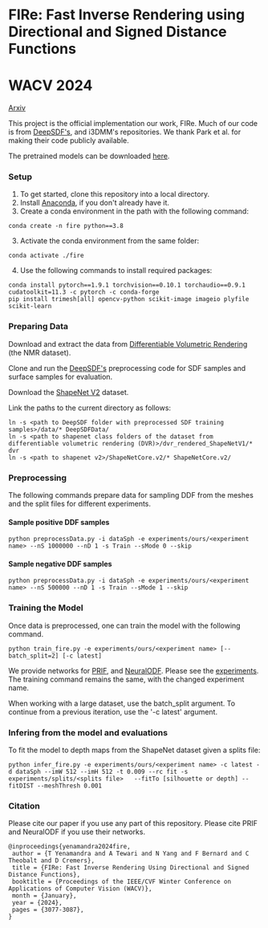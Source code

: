 # FIRe: Fast Inverse Rendering using Directional and Signed Distance Functions
# WACV 2024
[Arxiv](https://arxiv.org/abs/2203.16284)

This project is the official implementation our work, FIRe. Much of our code is from [DeepSDF's](https://github.com/facebookresearch/DeepSDF), and i3DMM's repositories. We thank Park et al. for making their code publicly available.

The pretrained models can be downloaded [here](#).

### Setup
1. To get started, clone this repository into a local directory.
2. Install [Anaconda](https://www.anaconda.com/products/individual#linux), if you don't already have it.
3. Create a conda environment in the path with the following command:
```
conda create -n fire python==3.8

```
3. Activate the conda environment from the same folder:
```
conda activate ./fire
```
4. Use the following commands to install required packages:
```
conda install pytorch==1.9.1 torchvision==0.10.1 torchaudio==0.9.1 cudatoolkit=11.3 -c pytorch -c conda-forge
pip install trimesh[all] opencv-python scikit-image imageio plyfile scikit-learn
```
### Preparing Data

Download and extract the data from [Differentiable Volumetric Rendering](https://github.com/autonomousvision/differentiable_volumetric_rendering) (the NMR dataset).

Clone and run the [DeepSDF's](https://github.com/facebookresearch/DeepSDF) preprocessing code for SDF samples and surface samples for evaluation.

Download the [ShapeNet V2](https://shapenet.org/) dataset.

Link the paths to the current directory as follows:
```
ln -s <path to DeepSDF folder with preprocessed SDF training samples>/data/* DeepSDFData/
ln -s <path to shapenet class folders of the dataset from differentiable volumetric rendering (DVR)>/dvr_rendered_ShapeNetV1/* dvr
ln -s <path to shapenet v2>/ShapeNetCore.v2/* ShapeNetCore.v2/
```
### Preprocessing

The following commands prepare data for sampling DDF from the meshes and the split files for different experiments.

#### Sample positive DDF samples
```
python preprocessData.py -i dataSph -e experiments/ours/<experiment name> --nS 1000000 --nD 1 -s Train --sMode 0 --skip
```
#### Sample negative DDF samples
```
python preprocessData.py -i dataSph -e experiments/ours/<experiment name> --nS 500000 --nD 1 -s Train --sMode 1 --skip
```

### Training the Model

Once data is preprocessed, one can train the model with the following command.

```
python train_fire.py -e experiments/ours/<experiment name> [--batch_split=2] [-c latest]
```

We provide networks for [PRIF](https://arxiv.org/abs/2208.06143), and [NeuralODF](https://arxiv.org/abs/2206.05837). Please see the [experiments](experiments). The training command remains the same, with the changed experiment name.

When working with a large dataset, use the batch_split argument. To continue from a previous iteration, use the '-c latest' argument.

### Infering from the model and evaluations

To fit the model to depth maps from the ShapeNet dataset given a splits file:
```
python infer_fire.py -e experiments/ours/<experiment name> -c latest -d dataSph --imW 512 --imH 512 -t 0.009 --rc fit -s experiments/splits/<splits file>   --fitTo [silhouette or depth] --fitDIST --meshThresh 0.001
```


### Citation

Please cite our paper if you use any part of this repository. Please cite PRIF and NeuralODF if you use their networks.
```
@inproceedings{yenamandra2024fire,
 author = {T Yenamandra and A Tewari and N Yang and F Bernard and C Theobalt and D Cremers},
 title = {FIRe: Fast Inverse Rendering Using Directional and Signed Distance Functions},
 booktitle = {Proceedings of the IEEE/CVF Winter Conference on Applications of Computer Vision (WACV)},
 month = {January},
 year = {2024},
 pages = {3077-3087},
}
```
